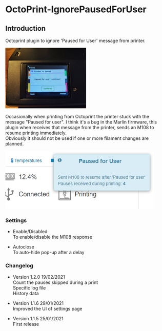 # OctoPrint-IgnorePausedForUser

## Introduction

Octoprint plugin to ignore 'Paused for User' message from printer.  

<img src="imgs/pausedForUser.jpg" alt="Pause message" width="50%" />

Occasionally when printing from Octoprint the printer stuck with the message "Paused for user".
I think it's a bug in the Marlin firmware, this plugin when receives that message from the printer, sends an M108 to resume printing immediately.  
Obviously it should not be used if one or more filament changes are planned.

![screenshot](imgs/screenshot.jpg)  

### Settings

* Enable/Disabled  
To enable/disable the M108 response  

* Autoclose  
To auto-hide pop-up after a delay

### Changelog

* Version 1.2.0 19/02/2021  
Count the pauses skipped during a print  
Specific log file  
History data  

* Version 1.1.6 29/01/2021  
Improved the UI of settings page

* Version 1.1.5 25/01/2021  
First release

